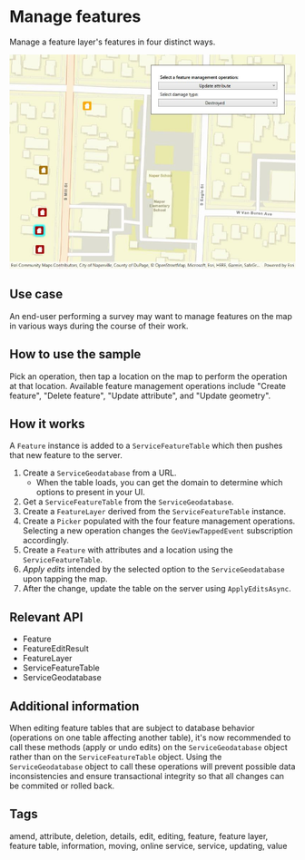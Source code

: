 # Manage features

Manage a feature layer's features in four distinct ways.

![Image of managing features](ManageFeatures.jpg)

## Use case

An end-user performing a survey may want to manage features on the map in various ways during the course of their work.

## How to use the sample

Pick an operation, then tap a location on the map to perform the operation at that location. Available feature management operations include "Create feature", "Delete feature", "Update attribute", and "Update geometry".

## How it works

A `Feature` instance is added to a `ServiceFeatureTable` which then pushes that new feature to the server.

1. Create a `ServiceGeodatabase` from a URL.
   * When the table loads, you can get the domain to determine which options to present in your UI.
2. Get a `ServiceFeatureTable` from the `ServiceGeodatabase`.
3. Create a `FeatureLayer` derived from the `ServiceFeatureTable` instance.
4. Create a `Picker` populated with the four feature management operations. Selecting a new operation changes the `GeoViewTappedEvent` subscription accordingly.
5. Create a `Feature` with attributes and a location using the `ServiceFeatureTable`.
6. *Apply edits* intended by the selected option to the `ServiceGeodatabase` upon tapping the map.
7. After the change, update the table on the server using `ApplyEditsAsync`.

## Relevant API

* Feature
* FeatureEditResult
* FeatureLayer
* ServiceFeatureTable
* ServiceGeodatabase

## Additional information

When editing feature tables that are subject to database behavior (operations on one table affecting another table), it's now recommended to call these methods (apply or undo edits) on the `ServiceGeodatabase` object rather than on the `ServiceFeatureTable` object. Using the `ServiceGeodatabase` object to call these operations will prevent possible data inconsistencies and ensure transactional integrity so that all changes can be commited or rolled back.

## Tags

amend, attribute, deletion, details, edit, editing, feature, feature layer, feature table, information, moving, online service, service, updating, value
